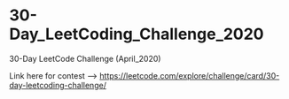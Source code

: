 # 30-Day_LeetCoding_Challenge_2020
30-Day LeetCode Challenge (April_2020)

Link here for contest -->  https://leetcode.com/explore/challenge/card/30-day-leetcoding-challenge/
